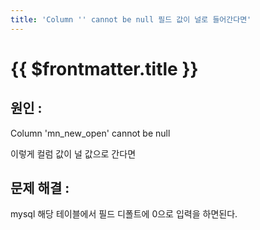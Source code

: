 ```yaml
---
title: 'Column '' cannot be null 필드 값이 널로 들어간다면'
---
```


# {{ $frontmatter.title }}


## 원인 :



Column 'mn_new_open' cannot be null


이렇게 컬럼 값이 널 값으로 간다면




## 문제 해결 :



mysql 해당 테이블에서 필드 디폴트에 0으로 입력을 하면된다.











